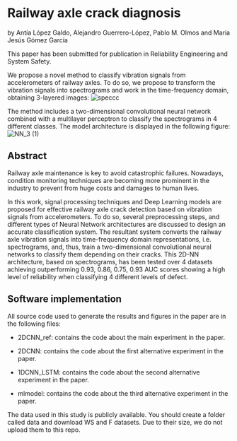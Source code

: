 # Railway axle crack diagnosis
by Antía López Galdo, Alejandro Guerrero-López, Pablo M. Olmos and María Jesús Gómez García

This paper has been submitted for publication in Reliability Engineering and System Safety.

We propose a novel method to classify vibration signals from accelerometers of railway axles. To do so, we propose to transform the vibration signals into spectrograms and work in the time-frequency domain, obtaining 3-layered images:
![speccc](https://user-images.githubusercontent.com/79870718/182141897-51532c80-e556-4e41-ab1e-eeb0caeab74f.png)

The method includes a two-dimensional convolutional neural network combined with a multilayer perceptron to classify the spectrograms in 4 different classes. The model architecture is displayed in the following figure:
![NN_3 (1)](https://user-images.githubusercontent.com/79870718/182142485-8875126d-b221-4545-9a80-40efd3ef1958.png)


## Abstract 
Railway axle maintenance is key to avoid catastrophic failures. Nowadays, condition monitoring techniques are becoming more prominent in the industry to prevent from huge costs and damages to human lives. 

In this work, signal processing techniques and Deep Learning models are proposed for effective railway axle crack detection based on vibration signals from accelerometers. To do so, several preprocessing steps, and different types of Neural Network architectures are discussed to design an accurate classification system. The resultant system converts the railway axle vibration signals into time-frequency domain representations, i.e. spectrograms, and, thus, train a two-dimensional convolutional neural networks to classify them depending on their cracks. This 2D-NN architecture, based on spectrograms, has been tested over 4 datasets achieving outperforming 0.93, 0.86, 0.75, 0.93 AUC scores showing a high level of reliability when classifying 4 different levels of defect.

## Software implementation

All source code used to generate the results and figures in the paper are in the following files:

- 2DCNN_ref: contains the code about the main experiment in the paper.

- 2DCNN: contains the code about the first alternative experiment in the paper.

- 1DCNN_LSTM: contains the code about the second alternative experiment in the paper.

- mlmodel: contains the code about the third alternative experiment in the paper.

The data used in this study is publicly available. You should create a folder called data and download WS and F datasets. Due to their size, we do not upload them to this repo.
